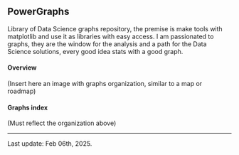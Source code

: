 ## PowerGraphs

Library of Data Science graphs repository, the premise is make tools with matplotlib and use it as libraries with easy access.
I am passionated to graphs, they are the window for the analysis and a path for the Data Science solutions, every good idea stats with a good graph.

#### Overview
(Insert here an image with graphs organization, similar to a map or roadmap)


#### Graphs index
(Must reflect the organization above)



------
Last update: Feb 06th, 2025.
